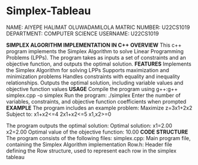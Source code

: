 # Simplex-Tableau
NAME: AIYEPE HALIMAT OLUWADAMILOLA
MATRIC NUMBER: U22CS1019
DEPARTMENT: COMPUTER SCIENCE
USERNAME: U22CS1019

**SIMPLEX ALGORITHM IMPLEMENTATION IN C++**
**OVERVIEW**
This c++ program implements the Simplex Algorithm to solve Linear Programming Problems (LPPs). The program takes as inputs a set of constraints and an objective function, and outputs the optimal solution.
**FEATURES**
Implements the Simplex Algorithm for solving LPPs
Supports maximization and minimization problems
Handles constraints with equality and inequality relationships.
Outputs the optimal solution, including variable values and objective function values
**USAGE**
Compile the program using g++:g++ simplex.cpp -o simplex
Run the program: ./simplex
Enter the number of variables, constraints, and objective function coefficients when prompted
**EXAMPLE**
The program includes an example problem:
Maximize z=3x1+2x2
Subject to:
x1+x2<=4
2x1+x2<=5
x1,x2>=0

The program outputs the optimal solution:
Optimal solution:
x1=2.00
x2=2.00
Optimal value of the objective function: 10.00
**CODE STRUCTURE**
The program consists of the following files:
simplex.cpp: Main program file, containing the Simplex Algorithm implementation
Row.h: Header file defining the Row structure, used to represent each row in the simplex tableau
